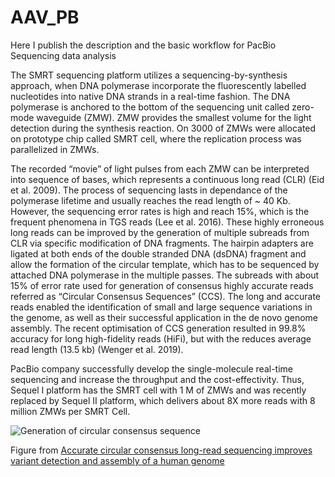 # AAV_PB
Here I publish the description and the basic workflow for PacBio Sequencing data analysis


The SMRT sequencing platform utilizes a sequencing-by-synthesis approach, when DNA polymerase incorporate the fluorescently labelled nucleotides into native DNA strands in a real-time fashion. The DNA polymerase is anchored to the bottom of the sequencing unit called zero-mode waveguide (ZMW). ZMW provides the smallest volume for the light detection during the synthesis reaction. On 3000 of ZMWs were allocated on prototype chip called SMRT cell, where the replication process was parallelized in ZMWs. 

The recorded  “movie” of light pulses from each ZMW can be interpreted into sequence of bases, which represents a continuous long read (CLR) (Eid et al. 2009). The process of sequencing lasts in dependance of the polymerase lifetime and usually reaches the read length of ~ 40 Kb. However, the sequencing error rates is high and reach 15%, which is the frequent phenomena in TGS reads (Lee et al. 2016). These highly erroneous long reads can be improved by the generation of multiple subreads from CLR via specific modification of DNA fragments. The hairpin adapters are ligated at both ends of the double stranded DNA (dsDNA) fragment and allow the formation of the circular template, which has to be sequenced by attached DNA polymerase in the multiple passes. The subreads with about 15% of error rate used for generation of consensus highly accurate reads referred as “Circular Consensus Sequences” (CCS). The long and accurate reads enabled the identification of small and large sequence variations in the genome, as well as their successful application in the de novo genome assembly. The recent optimisation of CCS generation resulted in 99.8% accuracy for long high-fidelity reads (HiFi), but with the reduces average read length (13.5 kb) (Wenger et al. 2019). 

PacBio company successfully develop the single-molecule real-time sequencing and increase the throughput and the cost-effectivity. Thus, Sequel I platform has the SMRT cell with 1 M of ZMWs and was recently replaced by Sequel II platform, which delivers about 8X more reads with 8 million ZMWs per SMRT Cell. 


![Generation of circular consensus sequence](https://media.springernature.com/full/springer-static/image/art%3A10.1038%2Fs41587-019-0217-9/MediaObjects/41587_2019_217_Fig1_HTML.png "Generation of circular consensus sequence") 

Figure from [Accurate circular consensus long-read sequencing improves variant detection and assembly of a human genome](https://www.nature.com/articles/s41587-019-0217-9)




